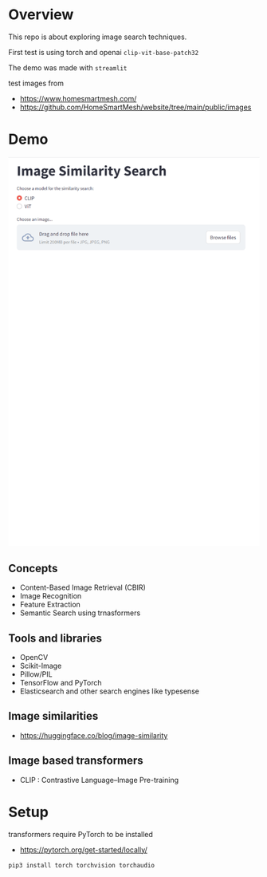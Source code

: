 # Overview
This repo is about exploring image search techniques.

First test is using torch and openai `clip-vit-base-patch32`

The demo was made with `streamlit`

test images from
- https://www.homesmartmesh.com/
- https://github.com/HomeSmartMesh/website/tree/main/public/images

# Demo
![drop similarity](./images-similarity-clip-vit.gif)

## Concepts
* Content-Based Image Retrieval (CBIR)
* Image Recognition
* Feature Extraction
* Semantic Search using trnasformers
## Tools and libraries
* OpenCV
* Scikit-Image
* Pillow/PIL
* TensorFlow and PyTorch
* Elasticsearch and other search engines like typesense

## Image similarities
* https://huggingface.co/blog/image-similarity

## Image based transformers
* CLIP : Contrastive Language–Image Pre-training

# Setup
transformers require PyTorch to be installed
* https://pytorch.org/get-started/locally/

```cmd
pip3 install torch torchvision torchaudio
```
